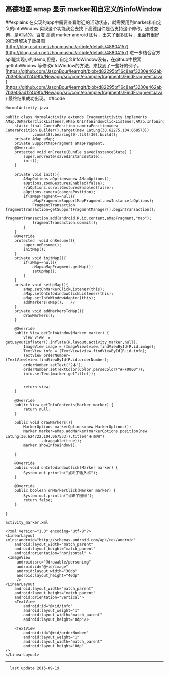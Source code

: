 ## 高德地图 amap 显示 marker和自定义的infoWindow

##explains
在实现的app中需要查看附近的活动状态，就需要用到marker和自定义的infoWindow.实现这个功能我会去找下高德组件是否支持这个修改，通过查询，是可以的。百度 高德 marker android 图片，出来了很多图片，里面有很好的已经解决了效果图
[http://blog.csdn.net/zhoumushui/article/details/48804157](http://blog.csdn.net/zhoumushui/article/details/48804157)
进一步结合官方api能实现小的demo,但是，自定义InfoWindow没有，在github中搜索getInfoWindow 等修改infoWindow的方法，来找到了一些好的例子。
[https://github.com/JasonBour/learngit/blob/d82295bf16c8aaf3230e462ab7b3e05ad124b9fb/Newapp/src/com/example/fragments/FindFragment.java](https://github.com/JasonBour/learngit/blob/d82295bf16c8aaf3230e462ab7b3e05ad124b9fb/Newapp/src/com/example/fragments/FindFragment.java)
最终结果成功出现。
##code

    NormalActivity.java

```
public class NormalActivity extends FragmentActivity implements AMap.OnMarkerClickListener,AMap.OnInfoWindowClickListener,AMap.InfoWindowAdapter{
    static final CameraPosition cameraPosition=new CameraPosition.Builder().target(new LatLng(30.62275,104.068573))
            .zoom(18).bearing(0).tilt(30).build();
    private AMap aMap;
    private SupportMapFragment aMapFragment;
    @Override
    protected void onCreate(Bundle savedInstanceState) {
        super.onCreate(savedInstanceState);
        init();
    }

    private void init(){
        AMapOptions aOptions=new AMapOptions();
        aOptions.zoomGesturesEnabled(false);
        //aOptions.scrollGesturesEnabled(false);
        aOptions.camera(cameraPosition);
        if(aMapFragment==null){
            aMapFragment=SupportMapFragment.newInstance(aOptions);
            FragmentTransaction fragmentTransaction=getSupportFragmentManager().beginTransaction();
            fragmentTransaction.add(android.R.id.content,aMapFragment,"map");
            fragmentTransaction.commit();
        }
    }
    @Override
    protected  void onResume(){
        super.onResume();
        initMap();
    }
    private void initMap(){
        if(aMap==null){
            aMap=aMapFragment.getMap();
            setUpMap();
        }
    }
    private void setUpMap(){
        aMap.setOnMarkerClickListener(this);
        aMap.setOnInfoWindowClickListener(this);
        aMap.setInfoWindowAdapter(this);
        addMarkersToMap();   //
    }
    private void addMarkersToMap(){
        drawMarkers();
    }

    @Override
    public View getInfoWindow(Marker marker) {
        View view  = getLayoutInflater().inflate(R.layout.activity_marker,null);
        ImageView image = (ImageView)view.findViewById(R.id.image);
        TextView info = (TextView)view.findViewById(R.id.info);
        TextView orderNumber=(TextView)view.findViewById(R.id.orderNumber);
        orderNumber.setText("2本");
        orderNumber.setTextColor(Color.parseColor("#FF0000"));
        info.setText(marker.getTitle());


        return view;
    }

    @Override
    public View getInfoContents(Marker marker) {
        return null;
    }

    public void drawMarkers(){
        MarkerOptions markerOptions=new MarkerOptions();
        Marker marker=aMap.addMarker(markerOptions.position(new LatLng(30.624722,104.067533)).title("王泽陶")
                .draggable(true));
        marker.showInfoWindow();

    }

    @Override
    public void onInfoWindowClick(Marker marker) {
        System.out.println("点击了输入框");
    }

    @Override
    public boolean onMarkerClick(Marker marker) {
        System.out.println("点击了图标");
        return false;
    }

}
```

	activity_marker.xml

```
<?xml version="1.0" encoding="utf-8"?>
<LinearLayout xmlns:android="http://schemas.android.com/apk/res/android"
    android:layout_width="match_parent"
    android:layout_height="match_parent"
    android:orientation="horizontal" >
 <ImageView
     android:src="@drawable/personimg"
     android:id="@+id/image"
     android:layout_width="30dp"
     android:layout_height="40dp"
     />
<LinearLayout
    android:layout_width="match_parent"
    android:layout_height="match_parent"
    android:orientation="vertical">
    <TextView
        android:id="@+id/info"
        android:layout_weight="1"
        android:layout_width="match_parent"
        android:layout_height="0dp"/>

    <TextView
        android:id="@+id/orderNumber"
        android:layout_weight="1"
        android:layout_width="match_parent"
        android:layout_height="0dp"
/>
</LinearLayout>
```

* * * 
      last update 2015-09-19